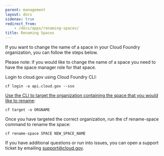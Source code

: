 ```yaml
---
parent: management
layout: docs
sidenav: true
redirect_from: 
    - /docs/apps/renaming-spaces/
title: Renaming Spaces
---
```


If you want to change the name of a space in your Cloud Foundry organization, you can follow the steps below.

Please note: if you would like to change the name of a space you need to have the space manager role for that space.

Login to cloud.gov using Cloud Foundry CLI:

`cf login -a api.cloud.gov --sso`

[Use the CLI to target the organization containing the space that you would like to rename](https://cloud.gov/docs/getting-started/concepts/#target-an-org):

`cf target -o ORGNAME`

Once you have targeted the correct organization, run the cf rename-space command to rename the space:

`cf rename-space SPACE NEW_SPACE_NAME`

If you have additional questions or run into issues, you can open a support ticket by emailing [support@cloud.gov](mailto:support@cloud.gov).
